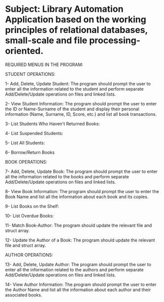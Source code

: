# Subject: Library Automation Application based on the working principles of relational databases, small-scale and file processing-oriented.

REQUIRED MENUS IN THE PROGRAM:

STUDENT OPERATIONS:

1- Add, Delete, Update Student: The program should prompt the user to enter all the information related to the student and perform separate Add/Delete/Update operations on files and linked lists.

2- View Student Information: The program should prompt the user to enter the ID or Name-Surname of the student and display their personal information (Name, Surname, ID, Score, etc.) and list all book transactions.

3- List Students Who Haven't Returned Books:

4- List Suspended Students:

5- List All Students:

6- Borrow/Return Books



BOOK OPERATIONS:

7- Add, Delete, Update Book: The program should prompt the user to enter all the information related to the books and perform separate Add/Delete/Update operations on files and linked lists.

8- View Book Information: The program should prompt the user to enter the Book Name and list all the information about each book and its copies.

9- List Books on the Shelf:

10- List Overdue Books:

11- Match Book-Author: The program should update the relevant file and struct array.

12- Update the Author of a Book: The program should update the relevant file and struct array.



AUTHOR OPERATIONS:

13- Add, Delete, Update Author: The program should prompt the user to enter all the information related to the authors and perform separate Add/Delete/Update operations on files and linked lists.

14- View Author Information: The program should prompt the user to enter the Author Name and list all the information about each author and their associated books.

